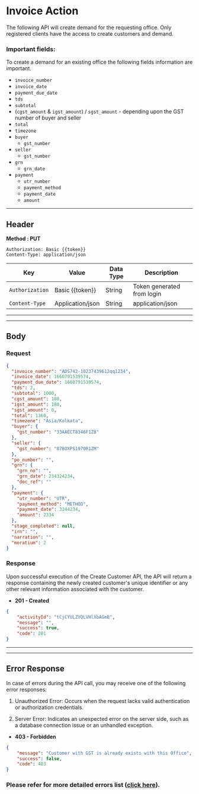 # Invoice Action

The following API will create demand for the requesting office. Only registered clients have the access to create customers and demand. 
### Important fields:
To create a demand for an existing office the following fields information are important.
- `invoice_number`
- `invoice_date`
- `payment_due_date`
- `tds`
- `subtotal`
- (`cgst_amount` & `igst_amount`) / `sgst_amount` - depending upon the GST number of buyer and seller
- `total`
- `timezone`
- `buyer`
  - `gst_number`
- `seller`
  - `gst_number`
- `grn`
  - `grn_date`
- `payment`
  - `utr_number`
  - `payment_method`
  - `payment_date`
  -  `amount`



----
## Header

**Method : PUT**

```
Authorization: Basic {{token}}
Content-Type: application/json
  ```
| Key | Value | Data Type | Description |
| ----------- | ----------- | ------------| ----------- |
| `Authorization` | Basic {{token}} | String | Token generated from login |
|`Content-Type `| Application/json | String | application/json |

----
----
## Body

### Request
```json
{
  "invoice_number": "ADS742-10237439612qq1234",
  "invoice_date": 1660791539574,
  "payment_due_date": 1660791539574,
  "tds": 2,
  "subtotal": 1000,
  "cgst_amount": 180,
  "igst_amount": 180,
  "sgst_amount": 0,
  "total": 1360,
  "timezone": "Asia/Kolkata",
  "buyer": {
    "gst_number": "33AAECT8346F1ZB"
  },
  "seller": {
    "gst_number": "07BOXPS1970R1ZM"
  },
  "po_number": "",
  "grn": {
    "grn_no": "",
    "grn_date": 234324234,
    "doc_ref": ""
  },
  "payment": {
    "utr_number": "UTR",
    "payment_method": "METHOD",
    "payment_date": 3244234,
    "amount": 2334
  },
  "stage_completed": null,
  "irn": "",
  "narration": "",
  "moratium": 2
}
```




### Response

Upon successful execution of the Create Customer API, the API will return a response containing the newly created customer's unique identifier or any other relevant information associated with the customer.

- **201 - Created**
```json 
{
    "activityId": "tCjCYULZVQLVHlXbAGmB",
    "message": "",
    "success": true,
    "code": 201
}
```

----

----
## Error Response

In case of errors during the API call, you may receive one of the following error responses:

1. Unauthorized Error: Occurs when the request lacks valid authentication or authorization credentials.

2. Server Error: Indicates an unexpected error on the server side, such as a database connection issue or an unhandled exception.

- **403 - Forbidden** 
```json
{
    "message": "Customer with GST is already exists with this Office",
    "success": false,
    "code": 403
}
```

### Please refer for more detailed errors list ([click here](./errors.md#create)).
